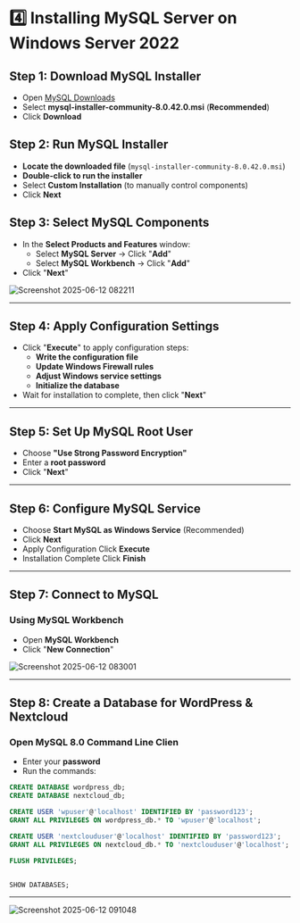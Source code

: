 #  4️⃣ Installing MySQL Server on Windows Server 2022  

##  Step 1: Download MySQL Installer  
- Open [MySQL Downloads](https://dev.mysql.com/downloads/installer/)  
- Select **mysql-installer-community-8.0.42.0.msi** (**Recommended**)  
- Click **Download**  

##  Step 2: Run MySQL Installer  
- **Locate the downloaded file** (`mysql-installer-community-8.0.42.0.msi`)  
- **Double-click to run the installer**  
- Select **Custom Installation** (to manually control components)  
- Click **Next**  

##  Step 3: Select MySQL Components  
- In the **Select Products and Features** window:  
   - Select **MySQL Server** → Click "**Add**"  
   - Select **MySQL Workbench** → Click "**Add**"  
- Click "**Next**"  

![Screenshot 2025-06-12 082211](https://github.com/user-attachments/assets/911e0083-27b4-4040-b182-ec6ecfc0e8dc)

---

##  Step 4: Apply Configuration Settings  
- Click "**Execute**" to apply configuration steps:  
   - **Write the configuration file**  
   - **Update Windows Firewall rules**  
   - **Adjust Windows service settings**  
   - **Initialize the database**  
- Wait for installation to complete, then click "**Next**"    

---

##  Step 5: Set Up MySQL Root User  
- Choose **"Use Strong Password Encryption"**  
- Enter a **root password**   
- Click "**Next**"  
___

##  Step 6: Configure MySQL Service  
- Choose **Start MySQL as Windows Service** (Recommended)  
- Click **Next**  
- Apply Configuration Click **Execute**
- Installation Complete  Click **Finish**
---

##  Step 7: Connect to MySQL  
### **Using MySQL Workbench**  
- Open **MySQL Workbench**  
- Click "**New Connection**"  


![Screenshot 2025-06-12 083001](https://github.com/user-attachments/assets/ec993204-8434-438f-ad42-b88a34e5cdf0)
 

---

##  Step 8: Create a Database for WordPress & Nextcloud  
### **Open MySQL 8.0 Command Line Clien**  
- Enter your **password**
- Run the commands:
```sql
CREATE DATABASE wordpress_db;
CREATE DATABASE nextcloud_db;

CREATE USER 'wpuser'@'localhost' IDENTIFIED BY 'password123';
GRANT ALL PRIVILEGES ON wordpress_db.* TO 'wpuser'@'localhost';

CREATE USER 'nextclouduser'@'localhost' IDENTIFIED BY 'password123';
GRANT ALL PRIVILEGES ON nextcloud_db.* TO 'nextclouduser'@'localhost';

FLUSH PRIVILEGES;


SHOW DATABASES;
```
___
![Screenshot 2025-06-12 091048](https://github.com/user-attachments/assets/2c515742-9c9f-4232-a8b0-c3bf8687bd10)


